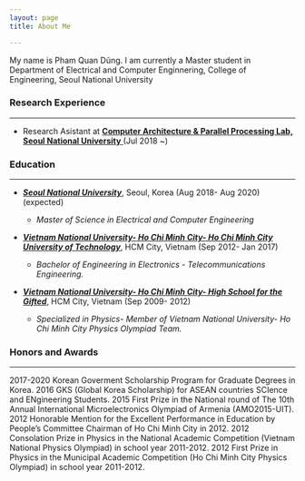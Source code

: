 ```yaml
---
layout: page
title: About Me

---
```


My name is Pham Quan Dũng. I am currently a Master student in Department of Electrical and Computer Enginnering, College of Engineering, Seoul National University
### Research Experience
----
* Research Asistant at [ **Computer Architecture & Parallel Processing Lab, Seoul National University** ](http://capp.snu.ac.kr/) (Jul 2018 ~)

### Education
----
* [**_Seoul National University_**](http://www.useoul.edu/), Seoul, Korea  (Aug 2018- Aug 2020) (expected)
  * _Master of Science in Electrical and Computer Engineering_


* [**_Vietnam National University- Ho Chi Minh City- Ho Chi Minh City University of Technology_**](http://www.hcmut.edu.vn/en), HCM City, Vietnam (Sep 2012- Jan 2017)
  * _Bachelor of Engineering in Electronics - Telecommunications Engineering._


* [**_Vietnam National University- Ho Chi Minh City- High School for the Gifted_**](http://www.ptnk.edu.vn/), HCM City, Vietnam (Sep 2009- 2012)
  * _Specialized in Physics- Member of Vietnam National University- Ho Chi Minh City Physics Olympiad Team._

### Honors and Awards
----
2017-2020 Korean Goverment Scholarship Program for Graduate Degrees in Korea.
2016      GKS (Global Korea Scholarship) for ASEAN countries SCIence and ENgineering Students.
2015      First Prize in the National round of The 10th Annual International Microelectronics Olympiad of Armenia (AMO2015-UIT).
2012      Honorable Mention for the Excellent Performance in Education by People’s Committee Chairman of Ho Chi Minh City in 2012.
2012      Consolation Prize in Physics in the National Academic Competition (Vietnam National Physics Olympiad) in school year 2011-2012.
2012      First Prize in Physics in the Municipal Academic Competition (Ho Chi Minh City Physics Olympiad) in school year 2011-2012.
